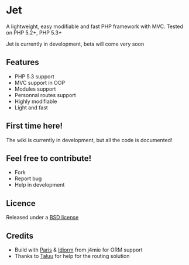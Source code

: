 Jet
================

A lightweight, easy modifiable and fast PHP framework with MVC.
Tested on PHP 5.2+, PHP 5.3+

Jet is currently in development, beta will come very soon

Features
--------

* PHP 5.3 support
* MVC support in OOP
* Modules support
* Personnal routes support
* Highly modifiable
* Light and fast

First time here!
----------------

The wiki is currently in development, but all the code is documented!

Feel free to contribute!
------------------------

* Fork
* Report bug
* Help in development

Licence
-------

Released under a [BSD license](http://en.wikipedia.org/wiki/BSD_licenses)

Credits
-------

* Build with [Paris](http://github.com/j4mie/paris) & [Idiorm](http://github.com/j4mie/idiorm) from j4mie for ORM support
* Thanks to [Taluu](https://github.com/Taluu) for help for the routing solution